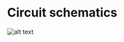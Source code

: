 # Circuit schematics
![alt text](https://github.com/open-pisciculture/temp-buoy/blob/main/hardware/test.png?raw=true)
